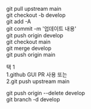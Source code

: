 git pull upstream main   
git checkout -b develop   
git add -A   
git commit -m '업데이트 내용'   
git push origin develop   
git checkout main   
git merge develop   
git push origin main   

택 1 <br>
1.github GUI PR 사용 또는 <br>
2.git push upstream main <br>

git push origin --delete develop   
git branch -d develop

